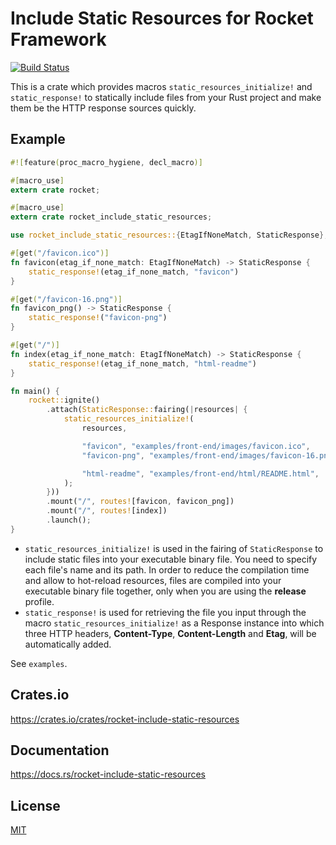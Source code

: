 Include Static Resources for Rocket Framework
====================

[![Build Status](https://travis-ci.org/magiclen/rocket-include-static-resources.svg?branch=master)](https://travis-ci.org/magiclen/rocket-include-static-resources)

This is a crate which provides macros `static_resources_initialize!` and `static_response!` to statically include files from your Rust project and make them be the HTTP response sources quickly.

## Example

```rust
#![feature(proc_macro_hygiene, decl_macro)]

#[macro_use]
extern crate rocket;

#[macro_use]
extern crate rocket_include_static_resources;

use rocket_include_static_resources::{EtagIfNoneMatch, StaticResponse};

#[get("/favicon.ico")]
fn favicon(etag_if_none_match: EtagIfNoneMatch) -> StaticResponse {
    static_response!(etag_if_none_match, "favicon")
}

#[get("/favicon-16.png")]
fn favicon_png() -> StaticResponse {
    static_response!("favicon-png")
}

#[get("/")]
fn index(etag_if_none_match: EtagIfNoneMatch) -> StaticResponse {
    static_response!(etag_if_none_match, "html-readme")
}

fn main() {
    rocket::ignite()
        .attach(StaticResponse::fairing(|resources| {
            static_resources_initialize!(
                resources,

                "favicon", "examples/front-end/images/favicon.ico",
                "favicon-png", "examples/front-end/images/favicon-16.png",

                "html-readme", "examples/front-end/html/README.html",
            );
        }))
        .mount("/", routes![favicon, favicon_png])
        .mount("/", routes![index])
        .launch();
}
```

* `static_resources_initialize!` is used in the fairing of `StaticResponse` to include static files into your executable binary file. You need to specify each file's name and its path. In order to reduce the compilation time and allow to hot-reload resources, files are compiled into your executable binary file together, only when you are using the **release** profile.
* `static_response!` is used for retrieving the file you input through the macro `static_resources_initialize!` as a Response instance into which three HTTP headers, **Content-Type**, **Content-Length** and **Etag**, will be automatically added.

See `examples`.

## Crates.io

https://crates.io/crates/rocket-include-static-resources

## Documentation

https://docs.rs/rocket-include-static-resources

## License

[MIT](LICENSE)